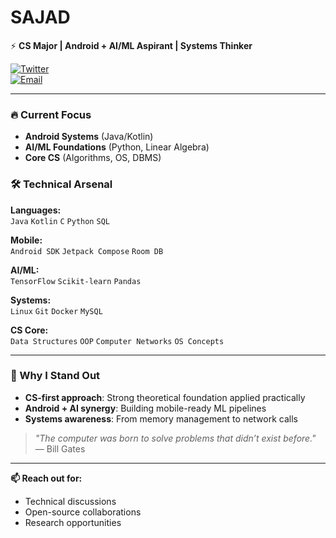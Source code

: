 # **SAJAD**  
⚡ **CS Major | Android + AI/ML Aspirant | Systems Thinker**  

[![Twitter](https://img.shields.io/badge/🐦_Twitter-%231DA1F2?style=for-the-badge&logo=twitter&logoColor=white)](https://twitter.com/sajadmakerofc)  
[![Email](https://img.shields.io/badge/📩_Let's_Talk-%23EA4335?style=for-the-badge&logo=gmail&logoColor=white)](mailto:sajadmaker@gmail.com)  

---

### **🔥 Current Focus**  
- **Android Systems** (Java/Kotlin)  
- **AI/ML Foundations** (Python, Linear Algebra)  
- **Core CS** (Algorithms, OS, DBMS)  

### **🛠️ Technical Arsenal**  
**Languages:**  
`Java` `Kotlin` `C` `Python` `SQL`  

**Mobile:**  
`Android SDK` `Jetpack Compose` `Room DB`  

**AI/ML:**  
`TensorFlow` `Scikit-learn` `Pandas`  

**Systems:**  
`Linux` `Git` `Docker` `MySQL`  

**CS Core:**  
`Data Structures` `OOP` `Computer Networks` `OS Concepts`  

---

### **🧠 Why I Stand Out**  
- **CS-first approach**: Strong theoretical foundation applied practically  
- **Android + AI synergy**: Building mobile-ready ML pipelines  
- **Systems awareness**: From memory management to network calls  

> *"The computer was born to solve problems that didn’t exist before."* — Bill Gates  

---

**📫 Reach out for:**  
- Technical discussions  
- Open-source collaborations  
- Research opportunities  